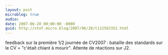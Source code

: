 ```yaml
---
layout: post
microblog: true
audio: 
date: 2007-06-20 00:00:00 -0000
guid: http://xtof.micro.blog/2007/06/20/t112563352.html
---
```

feedback sur la première 1/2 journée de CV2007 : bataille des standards sur le CV = "c'était chiant à mourir". Attente de réactions sur J2.
